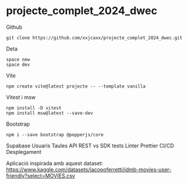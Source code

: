 # projecte_complet_2024_dwec

Github

    git clone https://github.com/xxjcaxx/projecte_complet_2024_dwec.git

Deta

    space new
    space dev

Vite

    npm create vite@latest projecte -- --template vanilla
    
Vitest i msw

    npm install -D vitest   
    npm install msw@latest --save-dev 

Bootstrap

    npm i --save bootstrap @popperjs/core

Supabase
    Usuaris
    Taules
    API REST vs SDK
tests
Linter
Prettier
CI/CD
Desplegament




Aplicació inspirada amb aquest dataset: https://www.kaggle.com/datasets/jacopoferretti/idmb-movies-user-friendly?select=MOVIES.csv 